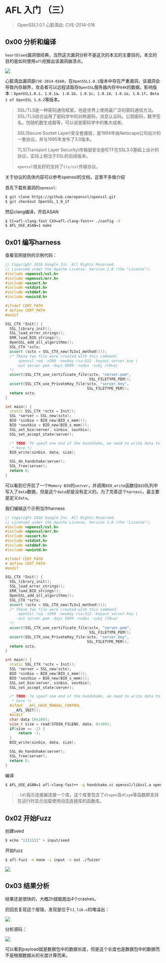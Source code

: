 # AFL 入门 （三）

> OpenSSL1.0.1 心脏滴血:   CVE-2014-016

## 0x00 分析和编译

`heartbleed`漏洞很经典，当然这次漏洞分析不是这次的本文的主要目的，本文的目的是如何使用`afl`挖掘出该漏洞崩溃点。

![](https://img-blog.csdn.net/20150307232230132)

心脏滴血漏洞是`CVE-2014-0160`，在`OpenSSL1.0.1`版本中存在严重漏洞，该漏洞会导致内存越界，攻击者可以远程读取存`OpenSSL`服务器内存中`64K`的数据。影响版本：`OpenSSL1.0.1`、`1.0.1a`、`1.0.1b`、`1.0.1c`、`1.0.1d`、`1.0.1e`、`1.0.1f`、`Beta 1 of OpenSSL 1.0.2`等版本。

> SSL/TLS是一种密码通信框架，他是世界上使用最广泛的密码通信方法。SSL/TLS综合运用了密码学中的对称密码，消息认证码，公钥密码，数字签名，伪随机数生成器等，可以说是密码学中的集大成者。
>
> SSL(Secure Socket Layer)安全套接层，是1994年由Netscape公司设计的一套协议，并与1995年发布了3.0版本。
>
> TLS(Transport Layer Security)传输层安全是IETF在SSL3.0基础上设计的协议，实际上相当于SSL的后续版本。
>
> `openssl`很友好的支持了`tls/ssl`传输协议。

关于协议的具体内容可以参考openssl的文档，这里不多做介绍

首先下载有漏洞的`opnessl`:

````bash
$ git clone https://github.com/openssl/openssl.git
$ git checkout OpenSSL_1_0_1f
````

然后clang编译，开启ASAN

```bash
$ CC=afl-clang-fast CXX=afl-clang-fast++ ./config -d
$ AFL_USE_ASAN=1 make
```

## 0x01 编写harness

查看官网提供的示例代码：

````c++
// Copyright 2016 Google Inc. All Rights Reserved.
// Licensed under the Apache License, Version 2.0 (the "License");
#include <openssl/ssl.h>
#include <openssl/err.h>
#include <assert.h>
#include <stdint.h>
#include <stddef.h>
#include <unistd.h>

#ifndef CERT_PATH
# define CERT_PATH
#endif

SSL_CTX *Init() {
  SSL_library_init();
  SSL_load_error_strings();
  ERR_load_BIO_strings();
  OpenSSL_add_all_algorithms();
  SSL_CTX *sctx;
  assert (sctx = SSL_CTX_new(TLSv1_method()));
  /* These two file were created with this command:
      openssl req -x509 -newkey rsa:512 -keyout server.key \
     -out server.pem -days 9999 -nodes -subj /CN=a/
  */
  assert(SSL_CTX_use_certificate_file(sctx, "server.pem",
                                      SSL_FILETYPE_PEM));
  assert(SSL_CTX_use_PrivateKey_file(sctx, "server.key",
                                     SSL_FILETYPE_PEM));
  return sctx;
}

int main() {
  static SSL_CTX *sctx = Init();
  SSL *server = SSL_new(sctx);
  BIO *sinbio = BIO_new(BIO_s_mem());
  BIO *soutbio = BIO_new(BIO_s_mem());
  SSL_set_bio(server, sinbio, soutbio);
  SSL_set_accept_state(server);

  /* TODO: To spoof one end of the handshake, we need to write data to sinbio
   * here */
  BIO_write(sinbio, data, size);

  SSL_do_handshake(server);
  SSL_free(server);
  return 0;
}
````

可以看到它开启了一个`Memory BIO`的`server`，并调用`BIO_write`函数往`BIO`队列中写入了`data`数据，但是这个`data`却是没有定义的。为了完善这个`harness`，最主要是定义`data`。

我们编辑这个示例当作harness

````c++
// Copyright 2016 Google Inc. All Rights Reserved.
// Licensed under the Apache License, Version 2.0 (the "License");
#include <openssl/ssl.h>
#include <openssl/err.h>
#include <assert.h>
#include <stdint.h>
#include <stddef.h>
#include <unistd.h>

#ifndef CERT_PATH
# define CERT_PATH
#endif

SSL_CTX *Init() {
  SSL_library_init();
  SSL_load_error_strings();
  ERR_load_BIO_strings();
  OpenSSL_add_all_algorithms();
  SSL_CTX *sctx;
  assert (sctx = SSL_CTX_new(TLSv1_method()));
  /* These two file were created with this command:
      openssl req -x509 -newkey rsa:512 -keyout server.key \
     -out server.pem -days 9999 -nodes -subj /CN=a/
  */
  assert(SSL_CTX_use_certificate_file(sctx, "server.pem",
                                      SSL_FILETYPE_PEM));
  assert(SSL_CTX_use_PrivateKey_file(sctx, "server.key",
                                     SSL_FILETYPE_PEM));
  return sctx;
}

int main() {
  static SSL_CTX *sctx = Init();
  SSL *server = SSL_new(sctx);
  BIO *sinbio = BIO_new(BIO_s_mem());
  BIO *soutbio = BIO_new(BIO_s_mem());
  SSL_set_bio(server, sinbio, soutbio);
  SSL_set_accept_state(server);

  /* TODO: To spoof one end of the handshake, we need to write data to sinbio
   * here */
  #ifdef __AFL_HAVE_MANUAL_CONTROL
   __AFL_INIT();
  #endif
  char data [0x100];
  size_t size = read(STDIN_FILENO, data, 0x100);
  if(size == -1) {
      return -1;
  }
  BIO_write(sinbio, data, size);

  SSL_do_handshake(server);
  SSL_free(server);
  return 0;
}

````

编译

````bash
$ AFL_USE_ASAN=1 afl-clang-fast++ -g handshake.cc openssl/libssl.a openssl/libcrypto.a -o fuzzer -I openssl/include -ldl
````

> `-ldl`指示连接器连接一个库。这个库里包含了`dlopen`及`dlsym`等函数即支持在运行时显示加载使用动态连接库的函数库。

## 0x02 开始Fuzz

创建seed

````bash
$ echo "1111111" > input/seed
````

开始fuzz

````bash
$ afl-fuzz -m none -i input -o out ./fuzzer 
````

![](https://pic.imgdb.cn/item/62d3f646f54cd3f937a4dcae.png)

## 0x03 结果分析

结果还是很快的，大概2h就能跑出4个crashes。

扔回去复现这个报错，发现是位于``t1_lib.c``的堆溢出：

![](https://pic.imgdb.cn/item/62d3fa4cf54cd3f937aa98ad.png)

分析源码：

![](https://pic.imgdb.cn/item/62d3fad5f54cd3f937ab7d9a.png)

可以看到payload就是数据包中的数据长度，但是这个长度也是数据包中的数据而不是根据数据从的长度计算而来。

